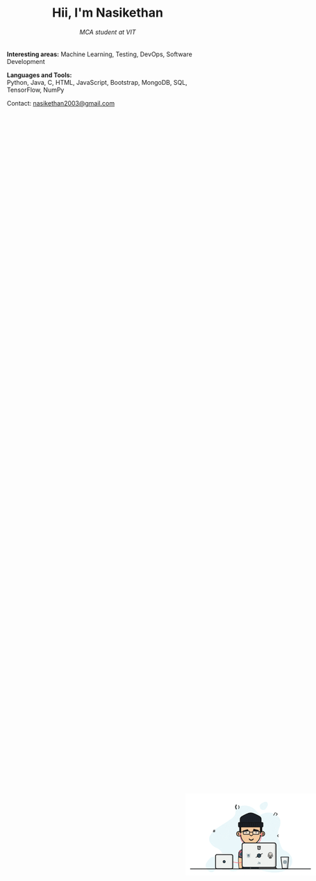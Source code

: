 <h1 align="center">Hii, I'm Nasikethan</h1>
<p align="center"><i>MCA student at VIT</i></p>

<div style="display: flex; align-items: flex-start; margin: 20px;">
  <div style="flex: 1; text-align: left; margin-right: 10px;">
    <p><b>Interesting areas:</b> Machine Learning, Testing, DevOps, Software Development</p>
    <p><b>Languages and Tools:</b><br>Python, Java, C, HTML, JavaScript, Bootstrap, MongoDB, SQL, TensorFlow, NumPy</p>
    <p>Contact: <a href="mailto:nasikethan2003@gmail.com">nasikethan2003@gmail.com</a></p>
  </div>
  <div style="position: fixed; right: 0; top: 50%; transform: translateY(-50%);">
    <img width="300" src="https://github.com/NASIKETHAN/NASIKETHAN/blob/main/giphy.gif" alt="animation" />
  </div>
</div>
